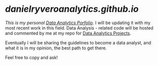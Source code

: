 # <link rel="stylesheet" href="https://cdnjs.cloudflare.com/ajax/libs/font-awesome/5.15.3/css/all.min.css" /> <i class="fas fa-github">danielryveroanalytics.github.io</i>

<i class="fab fa-github">This is my personal [Data Analytics Porfolio](https://danielryvero.github.io/danielryveroanalytics.github.io/).</i> 
I will be updating it with my most recent work in this field. 
Data Analysis - related code will be hosted and commented by me at my repo for [Data Analytics Projects](https://github.com/danielryvero/Portfolio-Projects-Data-Analytics).

Eventually I will be sharing the guidelines to become a data 
analyst, and what it is in my opinion, the best path to get there.

Feel free to copy and ask!
